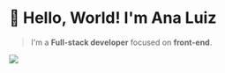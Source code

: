 # 👋  Hello, World! I'm Ana Luiz

>  I'm a <strong>Full-stack developer</strong> focused on <strong>front-end</strong>.

<img src="https://user-images.githubusercontent.com/73097560/115834477-dbab4500-a447-11eb-908a-139a6edaec5c.gif">
